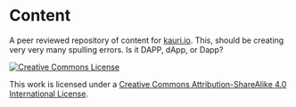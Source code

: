 # Content

A peer reviewed repository of content for [kauri.io](https://www.kauri.io). This, should be creating very very many spulling errors. Is it DAPP, dApp, or Dapp?

[![Creative Commons License](https://i.creativecommons.org/l/by-sa/4.0/88x31.png)](http://creativecommons.org/licenses/by-sa/4.0/)

This work is licensed under a [Creative Commons Attribution-ShareAlike 4.0 International License](http://creativecommons.org/licenses/by-sa/4.0/).
